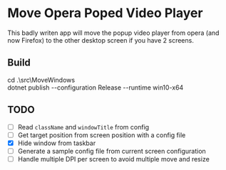 # Move Opera Poped Video Player

This badly writen app will move the popup video player from opera (and now Firefox) to the other desktop screen if you have 2 screens.

## Build

cd .\src\MoveWindows\
dotnet publish --configuration Release --runtime win10-x64

## TODO

- [ ] Read `className` and `windowTitle` from config
- [ ] Get target position from screen position with a config file
- [x] Hide window from taskbar
- [ ] Generate a sample config file from current screen configuration
- [ ] Handle multiple DPI per screen to avoid multiple move and resize
